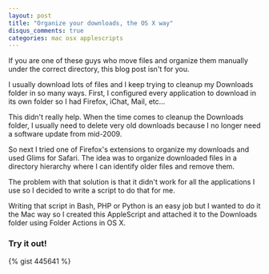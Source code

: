 ```yaml
---
layout: post
title: "Organize your downloads, the OS X way"
disqus_comments: true
categories: mac osx applescripts
---
```


If you are one of these guys who move files and organize them manually under the correct directory, this blog post isn't for you.

I usually download lots of files and I keep trying to cleanup my Downloads folder in so many ways. First, I configured every application to download in its own folder so I had Firefox, iChat, Mail, etc...

This didn't really help. When the time comes to cleanup the Downloads folder, I usually need to delete very old downloads because I no longer need a software update from mid-2009.

So next I tried one of Firefox's extensions to organize my downloads and used Glims for Safari. The idea was to organize downloaded files in a directory hierarchy where I can identify older files and remove them.

The problem with that solution is that it didn't work for all the applications I use so I decided to write a script to do that for me.

Writing that script in Bash, PHP or Python is an easy job but I wanted to do it the Mac way so I created this AppleScript and attached it to the Downloads folder using Folder Actions in OS X.

### Try it out!

{% gist 445641 %}
